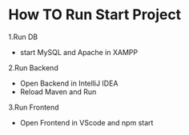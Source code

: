 # How TO Run Start Project
1.Run DB
- start MySQL and Apache in XAMPP

2.Run Backend
- Open Backend in IntelliJ IDEA
- Reload Maven and Run

3.Run Frontend
- Open Frontend in VScode and npm start

